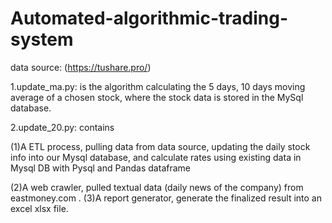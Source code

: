 # Automated-algorithmic-trading-system
data source: (https://tushare.pro/)

1.update_ma.py:
is the algorithm calculating the 5 days, 10 days moving average of a chosen stock, where the stock data is stored in the MySql database. 

2.update_20.py:
contains 

(1)A ETL process, pulling data from data source, updating the daily stock info into our Mysql database, and calculate rates using existing data in Mysql DB with Pysql and Pandas dataframe

(2)A web crawler, pulled textual data (daily news of the company) from eastmoney.com . 
(3)A report generator, generate the finalized result into an excel xlsx file.
